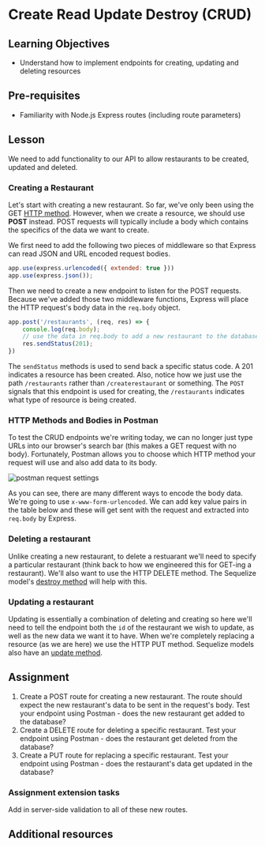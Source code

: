 # Create Read Update Destroy (CRUD)

## Learning Objectives
- Understand how to implement endpoints for creating, updating and deleting resources

## Pre-requisites
  * Familiarity with Node.js Express routes (including route parameters)

## Lesson
We need to add functionality to our API to allow restaurants to be created, updated and deleted.

### Creating a Restaurant

Let's start with creating a new restaurant. So far, we've only been using the GET [HTTP method](https://developer.mozilla.org/en-US/docs/Web/HTTP/Methods). However, when we create a resource, we should use **POST** instead. POST requests will typically include a body which contains the specifics of the data we want to create.

We first need to add the following two pieces of middleware so that Express can read JSON and URL encoded request bodies.

```javascript
app.use(express.urlencoded({ extended: true }))
app.use(express.json());
```

Then we need to create a new endpoint to listen for the POST requests. Because we've added those two middleware functions, Express will place the HTTP request's body data in the `req.body` object.

```javascript
app.post('/restaurants', (req, res) => {    
    console.log(req.body);
    // use the data in req.body to add a new restaurant to the database
    res.sendStatus(201);
})
```

The `sendStatus` methods is used to send back a specific status code. A 201 indicates a resource has been created. Also, notice how we just use the path `/restaurants` rather than `/createrestaurant` or something. The `POST` signals that this endpoint is used for creating, the `/restaurants` indicates what type of resource is being created.

### HTTP Methods and Bodies in Postman

To test the CRUD endpoints we're writing today, we can no longer just type URLs into our browser's search bar (this makes a GET request with no body). Fortunately, Postman allows you to choose which HTTP method your request will use and also add data to its body.

![postman request settings](https://user-images.githubusercontent.com/44523714/118126899-dd39ae80-b3f0-11eb-8a85-a7471d9caf2e.png)

As you can see, there are many different ways to encode the body data. We're going to use `x-www-form-urlencoded`. We can add key value pairs in the table below and these will get sent with the request and extracted into `req.body` by Express.

### Deleting a restaurant

Unlike creating a new restaurant, to delete a restuarant we'll need to specify a particular restaurant (think back to how we engineered this for GET-ing a restaurant). We'll also want to use the HTTP DELETE method. The Sequelize model's [destroy method](https://sequelize.org/master/class/lib/model.js~Model.html#instance-method-destroy) will help with this.

### Updating a restaurant

Updating is essentially a combination of deleting and creating so here we'll need to tell the endpoint both the `id` of the restaurant we wish to update, as well as the new data we want it to have. When we're completely replacing a resource (as we are here) we use the HTTP PUT method. Sequelize models also have an [update method](https://sequelize.org/master/class/lib/model.js~Model.html#instance-method-update).

## Assignment
1. Create a POST route for creating a new restaurant. The route should expect the new restaurant's data to be sent in the request's body. Test your endpoint using Postman - does the new restaurant get added to the database?
2. Create a DELETE route for deleting a specific restaurant. Test your endpoint using Postman - does the restaurant get deleted from the database?
3. Create a PUT route for replacing a specific restaurant. Test your endpoint using Postman - does the restaurant's data get updated in the database?

### Assignment extension tasks
Add in server-side validation to all of these new routes.

## Additional resources